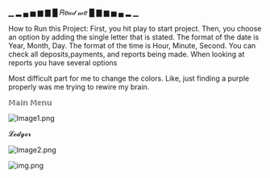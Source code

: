 ▁ ▂ ▄ ▅ ▆ ▇ █     𝑅𝑒𝒶𝒹 𝓂𝑒     █ ▇ ▆ ▅ ▄ ▂ ▁

How to Run this Project: 
First, you hit play to start project. 
Then, you choose an option by adding the single letter that is stated.
The format of the date is Year, Month, Day. 
The format of the time is Hour, Minute, Second.
You can check all deposits,payments, and reports being made.
When looking at reports you have several options


Most difficult part for me to change the colors. Like, just finding a purple properly was me trying to rewire my brain.

𝕄𝕒𝕚𝕟 𝕄𝕖𝕟𝕦

![Image1.png](C:\Users\Jadal\OneDrive\Desktop\pluarsight\Capstones\AccountingLedger\Screenshots\Image1.png)

𝓛𝓮𝓭𝓰𝓮𝓻

![Image2.png](C:\Users\Jadal\OneDrive\Desktop\pluarsight\Capstones\AccountingLedger\Screenshots\Image2.png)

![img.png](img.png)
